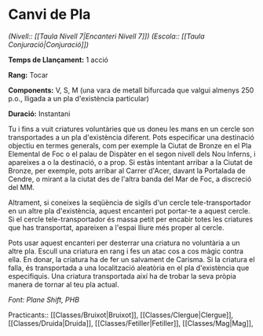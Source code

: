 # Canvi de Pla

*(Nivell:: [[Taula Nivell 7|Encanteri Nivell 7]]) (Escola:: [[Taula Conjuració|Conjuració]])*

**Temps de Llançament:** 1 acció

**Rang:** Tocar

**Components:** V, S, M (una vara de metall bifurcada que valgui almenys 250 p.o., lligada a un pla d'existència particular)

**Duració:** Instantani

Tu i fins a vuit criatures voluntàries que us doneu les mans en un cercle son transportades a un pla d'existència diferent. Pots especificar una destinació objectiu en termes generals, com per exemple la Ciutat de Bronze en el Pla Elemental de Foc o el palau de Dispàter en el segon nivell dels Nou Inferns, i apareixes a o la destinació, o a prop. Si estàs intentant arribar a la Ciutat de Bronze, per exemple, pots arribar al Carrer d'Acer, davant la Portalada de Cendre, o mirant a la ciutat des de l'altra banda del Mar de Foc, a discreció del MM.

Altrament, si coneixes la seqüència de sigils d'un cercle tele-transportador en un altre pla d'existència, aquest encanteri pot portar-te a aquest cercle. Si el cercle tele-transportador és massa petit per encabir totes les criatures que has transportat, apareixen a l'espai lliure més proper al cercle.

Pots usar aquest encanteri per desterrar una criatura no voluntària a un altre pla. Escull una criatura en rang i fes un atac cos a cos màgic contra ella. En donar, la criatura ha de fer un salvament de Carisma. Si la criatura el falla, és transportada a una localització aleatòria en el pla d'existència que especifiquis. Una criatura transportada així ha de trobar la seva pròpia manera de tornar al teu pla actual.


*Font: Plane Shift, PHB*



Practicants:: [[Classes/Bruixot|Bruixot]], [[Classes/Clergue|Clergue]], [[Classes/Druida|Druida]], [[Classes/Fetiller|Fetiller]], [[Classes/Mag|Mag]],